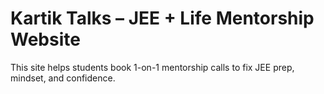 # Kartik Talks – JEE + Life Mentorship Website
This site helps students book 1-on-1 mentorship calls to fix JEE prep, mindset, and confidence.